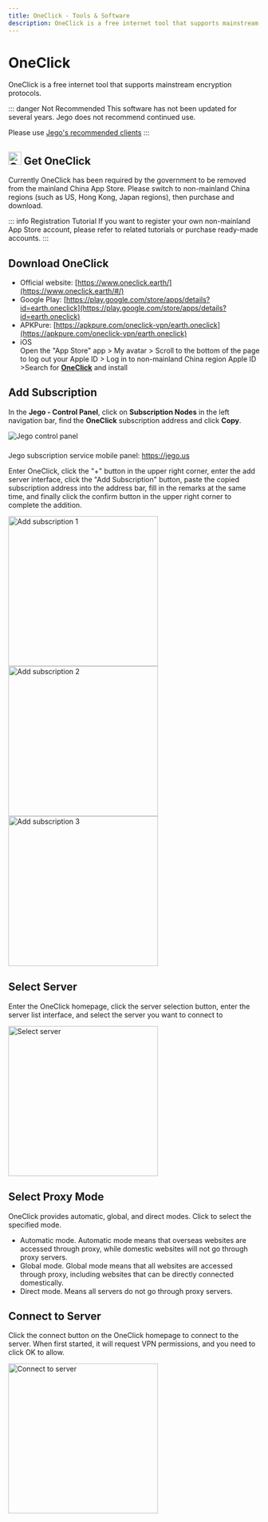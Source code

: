 ```yaml
---
title: OneClick - Tools & Software
description: OneClick is a free internet tool that supports mainstream encryption protocols.
---
```


# OneClick

OneClick is a free internet tool that supports mainstream encryption protocols.

::: danger Not Recommended
This software has not been updated for several years. Jego does not recommend continued use.

Please use [Jego's recommended clients](/en/devices/pc-mobile#_1-about-which-client-to-use)
:::

## <img src="/images/image_spaces_2FtaiByLw8cj0IZKJTlaiM_2Fuploads_2FJbOoXNw3x77qs1JZbQlI_2Foneclick_2.png" width="26" height="26" alt="OneClick icon"> Get OneClick

Currently OneClick has been required by the government to be removed from the mainland China App Store. Please switch to non-mainland China regions (such as US, Hong Kong, Japan regions), then purchase and download.

::: info Registration Tutorial
If you want to register your own non-mainland App Store account, please refer to related tutorials or purchase ready-made accounts.
:::

## Download OneClick

* Official website: [https://www.oneclick.earth/](https://www.oneclick.earth/#/)
* Google Play: [https://play.google.com/store/apps/details?id=earth.oneclick](https://play.google.com/store/apps/details?id=earth.oneclick)
* APKPure: [https://apkpure.com/oneclick-vpn/earth.oneclick](https://apkpure.com/oneclick-vpn/earth.oneclick)
* iOS \
  Open the "App Store" app > My avatar > Scroll to the bottom of the page to log out your Apple ID > Log in to non-mainland China region Apple ID[ ](https://apps.apple.com/us/app/quantumult-x/id1443988620)>Search for [**OneClick**](https://apps.apple.com/us/app/id1545555197) and install

## Add Subscription

In the **Jego - Control Panel**, click on **Subscription Nodes** in the left navigation bar, find the **OneClick** subscription address and click **Copy**.

<img src="/images/image_spaces_2FtaiByLw8cj0IZKJTlaiM_2Fuploads_2FSw1y49nJ027tgYJL8gvd_2Fimage_3.png" alt="Jego control panel">

<div class="tip custom-block" style="padding-top: 8px">

Jego subscription service mobile panel: <https://jego.us>

</div>

Enter OneClick, click the "+" button in the upper right corner, enter the add server interface, click the "Add Subscription" button, paste the copied subscription address into the address bar, fill in the remarks at the same time, and finally click the confirm button in the upper right corner to complete the addition.

<img src="/images/image_spaces_2FtaiByLw8cj0IZKJTlaiM_2Fuploads_2FWm6CG03AfjzAkGt3RHPJ_2Fimage_1.png" alt="Add subscription 1" width="300">

<img src="/images/image_spaces_2FtaiByLw8cj0IZKJTlaiM_2Fuploads_2FtTr0wTQ6k14eJ1gwqgsE_2Fimage_2.png" alt="Add subscription 2" width="300">

<img src="/images/image_spaces_2FtaiByLw8cj0IZKJTlaiM_2Fuploads_2F1VpSCcwkjZkhUnrauDAZ_2Fimage_3.png" alt="Add subscription 3" width="300">

## **Select Server**

Enter the OneClick homepage, click the server selection button, enter the server list interface, and select the server you want to connect to

<img src="/images/image_spaces_2FtaiByLw8cj0IZKJTlaiM_2Fuploads_2FVg9Odr50e7St5quFjRHj_2Fimage_1.png" alt="Select server" width="300">

## **Select Proxy Mode**

OneClick provides automatic, global, and direct modes. Click to select the specified mode.

* Automatic mode. Automatic mode means that overseas websites are accessed through proxy, while domestic websites will not go through proxy servers.
* Global mode. Global mode means that all websites are accessed through proxy, including websites that can be directly connected domestically.
* Direct mode. Means all servers do not go through proxy servers.

## **Connect to Server**

Click the connect button on the OneClick homepage to connect to the server. When first started, it will request VPN permissions, and you need to click OK to allow.

<img src="/images/image_spaces_2FtaiByLw8cj0IZKJTlaiM_2Fuploads_2FjHJ6f1fmiDH7wANQRtRL_2Fimage_2.png" alt="Connect to server" width="300"> 